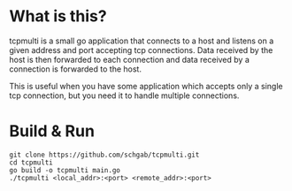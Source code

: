 # What is this?
tcpmulti is a small go application that connects to a host and listens on a given address and port accepting tcp connections.
Data received by the host is then forwarded to each connection and data received by a connection is forwarded to the host. 

This is useful when you have some application which accepts only a single tcp connection, but you need it to handle multiple connections.

# Build & Run
```
git clone https://github.com/schgab/tcpmulti.git
cd tcpmulti
go build -o tcpmulti main.go
./tcpmulti <local_addr>:<port> <remote_addr>:<port> 
```

